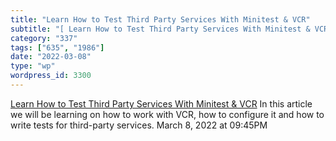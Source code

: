 ```yaml
---
title: "Learn How to Test Third Party Services With Minitest & VCR"
subtitle: "[ Learn How to Test Third Party Services With Minitest & VCR](https://blog.eduonix.com/web-programmi..."
category: "337"
tags: ["635", "1986"]
date: "2022-03-08"
type: "wp"
wordpress_id: 3300
---
```

[ Learn How to Test Third Party Services With Minitest & VCR](https://blog.eduonix.com/web-programming-tutorials/learn-test-third-party-services-minitest-vcr/)
 In this article we will be learning on how to work with VCR, how to configure it and how to write tests for third-party services.
March 8, 2022 at 09:45PM
